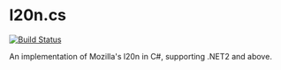 # l20n.cs

[![Build Status](https://travis-ci.org/kasuku-oss/l20n.cs.svg?branch=master)](https://travis-ci.org/kasuku-oss/l20n.cs)

An implementation of Mozilla's l20n in C#, supporting .NET2 and above.
